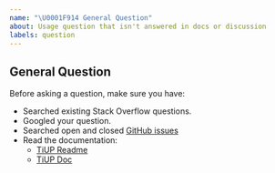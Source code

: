```yaml
---
name: "\U0001F914 General Question"
about: Usage question that isn't answered in docs or discussion
labels: question
---
```


## General Question

Before asking a question, make sure you have:

- Searched existing Stack Overflow questions.
- Googled your question.
- Searched open and closed [GitHub issues](https://github.com/pingcap/tiup/issues?utf8=%E2%9C%93&q=is%3Aissue)
- Read the documentation:
  - [TiUP Readme](https://github.com/pingcap/tiup)
  - [TiUP Doc](https://github.com/pingcap/docs)

